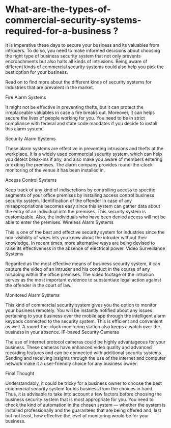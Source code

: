 # What-are-the-types-of-commercial-security-systems-required-for-a-business ?

It is imperative these days to secure your business and its valuables from intruders. To do so, you need to make informed decisions about choosing the right type of business security system that not only prevents encroachments but also halts all kinds of intrusions. Being aware of different kinds of commercial security systems could also help you pick the best option for your business.  

Read on to find more about the different kinds of security systems for industries that are prevalent in the market. 

Fire Alarm Systems 

It might not be effective in preventing thefts, but it can protect the irreplaceable valuables in case a fire breaks out. Moreover, it can helps secure the lives of people working for you. You need to be in strict compliance with federal and state code mandates if you decide to install this alarm system. 

Security Alarm Systems 

These alarm systems are effective in preventing intrusions and thefts at the workplace. It is a widely used commercial security system, which can help you detect break-ins if any, and also make you aware of members entering or exiting the premises. The alarm company provides round-the-clock monitoring of the venue it has been installed in.

Access Control Systems

Keep track of any kind of indiscretions by controlling access to specific segments of your office premises by installing access control business security system. Identification of the offender in case of any misappropriations becomes easy since this system can gather data about the entry of an individual into the premises. This security system is customizable. Also, the individuals who have been denied access will not be able to enter the premises. 
Wireless Alarm Systems 

This is one of the best and effective security system for industries since the non-visibility of wires lets you know about the intruder without their knowledge. In recent times, more alternative ways are being devised to raise its effectiveness in the absence of electrical power. 
Video Surveillance Systems 

Regarded as the most effective means of business security system, it can capture the video of an intruder and his conduct in the course of any misdoing within the office premises. The video footage of the intrusion serves as the most important evidence to substantiate legal action against the offender in the court of law. 

Monitored Alarm Systems

This kind of commercial security system gives you the option to monitor your business remotely. You will be instantly notified about any issues pertaining to your business over the mobile app through the intelligent alarm keypads connected to the security system. This is efficient and convenient as well. A round-the-clock monitoring station also keeps a watch over the business in your absence. 
IP-based Security Cameras 

The use of internet protocol cameras could be highly advantageous for your business. These cameras have enhanced video quality and advanced recording features and can be connected with additional security systems. Sending and receiving insights through the use of the internet and computer network make it a user-friendly choice for any business owner. 

Final Thought 

Understandably, it could be tricky for a business owner to choose the best commercial security system for his business from the choices in hand. Thus, it is advisable to take into account a few factors before choosing the business security system that is most appropriate for you. You need to check the kind of automation in the chosen system — whether the system is installed professionally and the guarantees that are being offered and, last but not least, how effective the level of monitoring would be for your business. 


